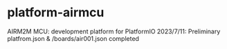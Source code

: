 # platform-airmcu
AIRM2M MCU: development platform for PlatformIO 
2023/7/11: Preliminary platfrom.json & /boards/air001.json completed
